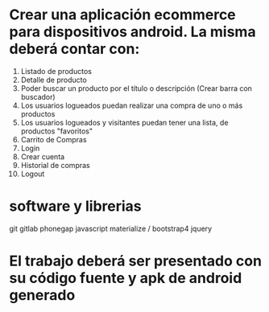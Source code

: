 # Crear una aplicación ecommerce para dispositivos android. La misma deberá contar con:

1. Listado de productos
2. Detalle de producto
3. Poder buscar un producto por el título o descripción (Crear barra con buscador)
4. Los usuarios logueados puedan realizar una compra de uno o más productos
5. Los usuarios logueados y visitantes puedan tener una lista, de productos "favoritos"
6. Carrito de Compras
7. Login
8. Crear cuenta
9. Historial de compras
10. Logout

# software y librerias
git
gitlab
phonegap
javascript
materialize / bootstrap4
jquery

# El trabajo deberá ser presentado con su código fuente y apk de android generado
